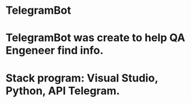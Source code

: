 # TelegramBot
# TelegramBot was create to help QA Engeneer find info.
# Stack program: Visual Studio, Python, API Telegram. 